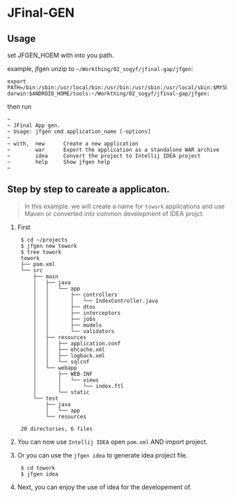 # JFinal-GEN

## Usage

set JFGEN_HOEM with into you path.

example, jfgen unzip to `~/Workthing/02_sogyf/jfinal-gap/jfgen`:
    
    export PATH=/bin:/sbin:/usr/local/bin:/usr/bin:/usr/sbin:/usr/local/sbin:$MYSQL_HOME/bin:/opt/X11/bin:$NPM_APP/bin:$PYTHON_APP:$HOME/.rvm/bin:$RUBY_APP/bin:$TEXLIVE_HOME/bin/universal-darwin:$ANDROID_HOME/tools:~/Workthing/02_sogyf/jfinal-gap/jfgen:


then run

	~
	~ JFinal App gen.
	~ Usage: jfgen cmd application_name [-options]
	~
	~ with,  new      Create a new application
	~        war      Export the application as a standalone WAR archive
	~        idea     Convert the project to Intellij IDEA project
	~        help     Show jfgen help
	~

## Step by step to careate a applicaton.
> In this example. we will create a name for `towork` applications and use Maven or converted into common development of IDEA projct.

1. First
	
		$ cd ~/projects
		$ jfgen new towork
		$ tree towork
		towork
		├── pom.xml
		└── src
    		├── main
    		│   ├── java
    		│   │   └── app
    		│   │       ├── controllers
    		│   │       │   └── IndexController.java
    		│   │       ├── dtos
    		│   │       ├── interceptors
    		│   │       ├── jobs
    		│   │       ├── models
    		│   │       └── validators
    		│   ├── resources
    		│   │   ├── application.conf
    		│   │   ├── ehcache.xml
    		│   │   ├── logback.xml
    		│   │   └── sqlcnf
    		│   └── webapp
    		│       ├── WEB-INF
    		│       │   └── views
    		│       │       └── index.ftl
    		│       └── static
    		└── test
        		├── java
        		│   └── app
        		└── resources

		20 directories, 6 files

2. You can now use `Intellij IDEA` open `pom.xml` AND import project.
3. Or you can use the `jfgen idea` to generate idea project file.
		
		$ cd towork
		$ jfgen idea
		
4. Next, you can enjoy the use of idea for the developement of.